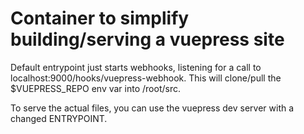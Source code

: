 # Container to simplify building/serving a vuepress site

Default entrypoint just starts webhooks, listening for a call to localhost:9000/hooks/vuepress-webhook. This will clone/pull the $VUEPRESS_REPO env var into /root/src.

To serve the actual files, you can use the vuepress dev server with a changed ENTRYPOINT. 
